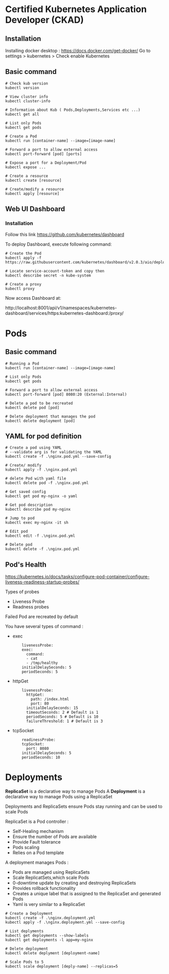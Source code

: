 # Certified Kubernetes Application Developer (CKAD) 

## Installation

Installing docker desktop : https://docs.docker.com/get-docker/
Go to settings > kubernetes > Check enable Kubernetes

## Basic command 

```
# Check kub version
kubectl version

# View cluster info
kubectl cluster-info

# Information about Kub ( Pods,Deployments,Services etc ...)
kubectl get all

# List only Pods
kubectl get pods

# Create a Pod
kubectl run [container-name] --image=[image-name]

# Forward a port to allow external access
kubectl port-forward [pod] [ports] 

# Expose a port for a Deployment/Pod
kubectl expose ...

# Create a resource
kubectl create [resource]

# Create/modify a resource
kubectl apply [resource]
```

## Web UI Dashboard

### Installation 

Follow this link https://github.com/kubernetes/dashboard

To deploy Dashboard, execute following command:


```
# Create the Pod
kubectl apply -f https://raw.githubusercontent.com/kubernetes/dashboard/v2.0.3/aio/deploy/recommended.yaml

# Locate service-account-token and copy then
kubectl describe secret -n kube-system

# Create a proxy 
kubectl proxy
```
Now access Dashboard at:

http://localhost:8001/api/v1/namespaces/kubernetes-dashboard/services/https:kubernetes-dashboard:/proxy/


# Pods

## Basic command 

```
# Running a Pod
kubectl run [container-name] --image=[image-name]

# List only Pods
kubectl get pods

# Forward a port to allow external access
kubectl port-forward [pod] 8080:20 (External:Internal)

# Delete a pod to be recreated
kubectl delete pod [pod]

# Delete deployment that manages the pod
kubectl delete deployment [pod]

```

## YAML for pod definition

```
# Create a pod using YAML 
# --validate arg is for validating the YAML
kubectl create -f .\nginx.pod.yml --save-config

# Create/ modify
kubectl apply -f .\nginx.pod.yml

# delete Pod with yaml file
kubectl delete pod -f .\nginx.pod.yml

# Get saved config 
kubectl get pod my-nginx -o yaml

# Get pod description
kubectl describe pod my-nginx

# Jump to pod 
kubectl exec my-nginx -it sh

# Edit pod 
kubectl edit -f .\nginx.pod.yml

# Delete pod 
kubectl delete -f .\nginx.pod.yml

```

## Pod's Health

https://kubernetes.io/docs/tasks/configure-pod-container/configure-liveness-readiness-startup-probes/


Types of probes 
- Liveness Probe
- Readness probes

Failed Pod are recreated by default

You have several types of command :
- exec
  ```
      livenessProbe:
      exec:
        command:
        - cat
        - /tmp/healthy
      initialDelaySeconds: 5
      periodSeconds: 5
  ```
- httpGet
  ```
      livenessProbe:
        httpGet:
          path: /index.html
          port: 80
        initialDelaySeconds: 15
        timeoutSeconds: 2 # Default is 1
        periodSeconds: 5 # Default is 10
        failureThreshold: 1 # Default is 3
  ```
- tcpSocket
  ```
      readinessProbe:
      tcpSocket:
        port: 8080
      initialDelaySeconds: 5
      periodSeconds: 10

  ```

# Deployments

**ReplicaSet** is a declarative way to manage Pods
A **Deployment** is a declarative way to manage Pods using a ReplicaSet

Deployments and ReplicaSets ensure Pods stay running and can be used to scale Pods

ReplicaSet is a Pod controller :
- Self-Healing mechanism
- Ensure the number of Pods are available
- Provide Fault tolerance
- Pods scaling
- Relies on a Pod template

A deployment manages Pods : 
- Pods are managed using ReplicaSets
- Scale ReplicatSets,which scale Pods
- 0-downtime update by creating and destroying ReplicaSets
- Provides rollback functionality
- Creates a unique label that is assigned to the ReplicaSet and generated Pods
- Yaml is very similar to a ReplicaSet

```
# Create a Deployment
kubectl create -f .\nginx.deployment.yml
kubectl apply -f .\nginx.deployment.yml --save-config

# List deplyments
kubectl get deployments --show-labels
kubectl get deployments -l app=my-nginx

# Delete deployment
kubectl delete deplyment [deployment-name] 

# Scale Pods to 5
kubectl scale deployment [deply-name] --replicas=5
```
